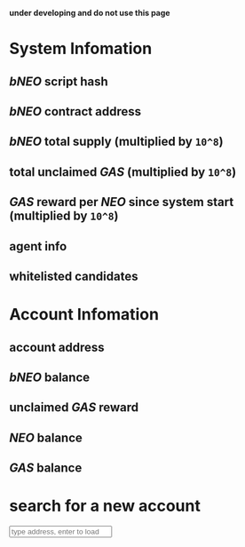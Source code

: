 **under developing and do not use this page**

# System Infomation

## *bNEO* script hash

## *bNEO* contract address

## *bNEO* total supply (multiplied by `10^8`)

## total unclaimed *GAS* (multiplied by `10^8`)

## *GAS* reward per *NEO* since system start (multiplied by `10^8`)

## agent info

## whitelisted candidates

# Account Infomation

## account address

## *bNEO* balance

## unclaimed *GAS* reward

## *NEO* balance

## *GAS* balance

# search for a new account

<input id="account" placeholder="type address, enter to load" />

<script src="index.js" />
